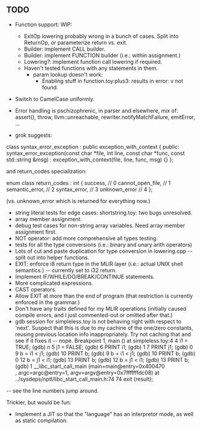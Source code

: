 ## TODO

* Function support: WIP:
    - ExitOp lowering probably wrong in a bunch of cases.  Split into ReturnOp, or parameterize return vs. exit.
    - Builder: implement CALL builder.
    - Builder: implement FUNCTION builder (i.e.: within assignment.)
    - Lowering?: implement function call lowering if required.
    - Haven't tested functions with any statements in them.
        - param lookup doesn't work:
            - Enabling stuff in function.toy:plus3: results in error: v not found.

* Switch to CamelCase uniformly.
* Error handling is pschizophrenic, in parser and elsewhere, mix of: assert(), throw, llvm::unreachable, rewriter.notifyMatchFailure, emitError, ...
* grok suggests:

class syntax_error_exception : public exception_with_context
{
public:
    syntax_error_exception(const char *file, int line, const char *func, const std::string &msg)
        : exception_with_context(file, line, func, msg) {}
};

and return_codes specialization:

enum class return_codes : int
{
    success,          // 0
    cannot_open_file, // 1
    semantic_error,   // 2
    syntax_error,     // 3
    unknown_error     // 4
};

(vs. unknown_error which is returned for everything now.)

* string literal tests for edge cases: shortstring.toy: two bugs unresolved.
* array member assignment.
* debug test cases for non-string array variables.  Need array member assignment first.
* NOT operator: add more comprehensive all types testing.
* tests for all the type conversions (i.e.: binary and unary arith operators)
* Lots of cut and paste duplication for type conversion in lowering.cpp -- split out into helper functions.
* EXIT: enforce i8 return type in the MLIR layer (i.e.: actual UNIX shell semantics.) -- currently set to i32 return.
* Implement IF/WHILE/DO/BREAK/CONTINUE statements.
* More complicated expressions.
* CAST operators.
* Allow EXIT at more than the end of program (that restriction is currently enforced in the grammar.)
* Don't have any traits defined for my MLIR operations (initially caused compile errors, and I just commented-out or omitted after that.)
* gdb session for simpleless.toy is not behaving right with respect to 'next'.  Suspect that this is due to my cachine of the one/zero constants, reusing previous location info inappropriately.  Try not caching that and see if it fixes it -- nope.
Breakpoint 1, main () at simpleless.toy:4
4       i1 = TRUE;
(gdb) n
5       j1 = FALSE;
(gdb)
6       PRINT i1;
(gdb)
1
7       PRINT j1;
(gdb)
0
9       b = i1 < j1;
(gdb)
10      PRINT b;
(gdb)
9       b = i1 < j1;
(gdb)
10      PRINT b;
(gdb)
0
12      b = j1 < i1;
(gdb)
13      PRINT b;
(gdb)
12      b = j1 < i1;
(gdb)
13      PRINT b;
(gdb)
1
__libc_start_call_main (main=main@entry=0x400470 <main>, argc=argc@entry=1, argv=argv@entry=0x7fffffffdc08) at ../sysdeps/nptl/libc_start_call_main.h:74
74        exit (result);

-- see the line numbers jump around.

Trickier, but would be fun:
* Implement a JIT so that the "language" has an interpretor mode, as well as static compilation.


